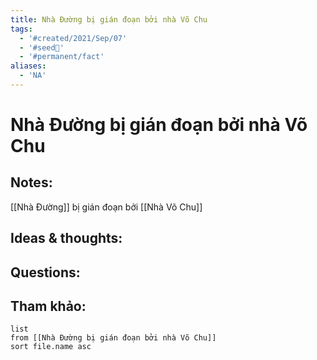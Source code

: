 ```yaml
---
title: Nhà Đường bị gián đoạn bởi nhà Võ Chu
tags:
  - '#created/2021/Sep/07'
  - '#seed🥜'
  - '#permanent/fact'
aliases:
  - 'NA'
---
```

# Nhà Đường bị gián đoạn bởi nhà Võ Chu

## Notes:
[[Nhà Đường]] bị gián đoạn bởi [[Nhà Võ Chu]]

## Ideas & thoughts:

## Questions:


## Tham khảo:
```dataview
list
from [[Nhà Đường bị gián đoạn bởi nhà Võ Chu]]
sort file.name asc
```